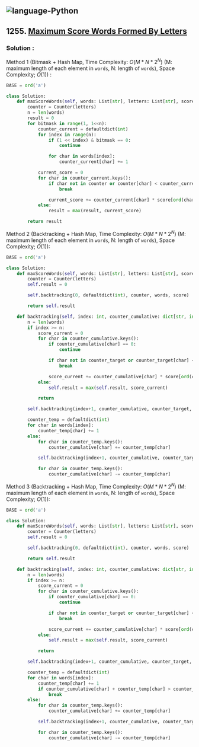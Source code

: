 ![language-Python](https://img.shields.io/badge/Python-ffd43b?style=for-the-badge&logo=PYTHON)
---

## 1255. [Maximum Score Words Formed By Letters](https://leetcode.com/problems/maximum-score-words-formed-by-letters)

### Solution :

Method 1 (Bitmask + Hash Map, Time Complexity: $O(M*N*2^N)$ (M: maximum length of each element in `words`, N: length of `words`), Space Complexity; $O(1)$) :
```python
BASE = ord('a')

class Solution:
    def maxScoreWords(self, words: List[str], letters: List[str], score: List[int]) -> int:
        counter = Counter(letters)
        n = len(words)
        result = 0
        for bitmask in range(1, 1<<n):
            counter_current = defaultdict(int)
            for index in range(n):
                if (1 << index) & bitmask == 0:
                    continue

                for char in words[index]:
                    counter_current[char] += 1

            current_score = 0
            for char in counter_current.keys():
                if char not in counter or counter[char] < counter_current[char]:
                    break

                current_score += counter_current[char] * score[ord(char) - BASE]
            else:
                result = max(result, current_score)

        return result
```

Method 2 (Backtracking + Hash Map, Time Complexity: $O(M*N*2^N)$ (M: maximum length of each element in `words`, N: length of `words`), Space Complexity; $O(1)$):
```python
BASE = ord('a')

class Solution:
    def maxScoreWords(self, words: List[str], letters: List[str], score: List[int]) -> int:
        counter = Counter(letters)
        self.result = 0

        self.backtracking(0, defaultdict(int), counter, words, score)

        return self.result

    def backtracking(self, index: int, counter_cumulative: dict[str, int], counter_target: dict[str, int], words, score):
        n = len(words)
        if index >= n:
            score_current = 0
            for char in counter_cumulative.keys():
                if counter_cumulative[char] == 0:
                    continue

                if char not in counter_target or counter_target[char] < counter_cumulative[char]:
                    break

                score_current += counter_cumulative[char] * score[ord(char)-BASE]
            else:
                self.result = max(self.result, score_current)

            return

        self.backtracking(index+1, counter_cumulative, counter_target, words, score)

        counter_temp = defaultdict(int)
        for char in words[index]:
            counter_temp[char] += 1
        else:
            for char in counter_temp.keys():
                counter_cumulative[char] += counter_temp[char]

            self.backtracking(index+1, counter_cumulative, counter_target, words, score)

            for char in counter_temp.keys():
                counter_cumulative[char] -= counter_temp[char]
```

Method 3 (Backtracking + Hash Map, Time Complexity: $O(M*N*2^N)$ (M: maximum length of each element in `words`, N: length of `words`), Space Complexity; $O(1)$):
```python
BASE = ord('a')

class Solution:
    def maxScoreWords(self, words: List[str], letters: List[str], score: List[int]) -> int:
        counter = Counter(letters)
        self.result = 0

        self.backtracking(0, defaultdict(int), counter, words, score)

        return self.result

    def backtracking(self, index: int, counter_cumulative: dict[str, int], counter_target: dict[str, int], words, score):
        n = len(words)
        if index >= n:
            score_current = 0
            for char in counter_cumulative.keys():
                if counter_cumulative[char] == 0:
                    continue

                if char not in counter_target or counter_target[char] < counter_cumulative[char]:
                    break

                score_current += counter_cumulative[char] * score[ord(char)-BASE]
            else:
                self.result = max(self.result, score_current)

            return

        self.backtracking(index+1, counter_cumulative, counter_target, words, score)

        counter_temp = defaultdict(int)
        for char in words[index]:
            counter_temp[char] += 1
            if counter_cumulative[char] + counter_temp[char] > counter_target[char]:
                break
        else:
            for char in counter_temp.keys():
                counter_cumulative[char] += counter_temp[char]

            self.backtracking(index+1, counter_cumulative, counter_target, words, score)

            for char in counter_temp.keys():
                counter_cumulative[char] -= counter_temp[char]
```
